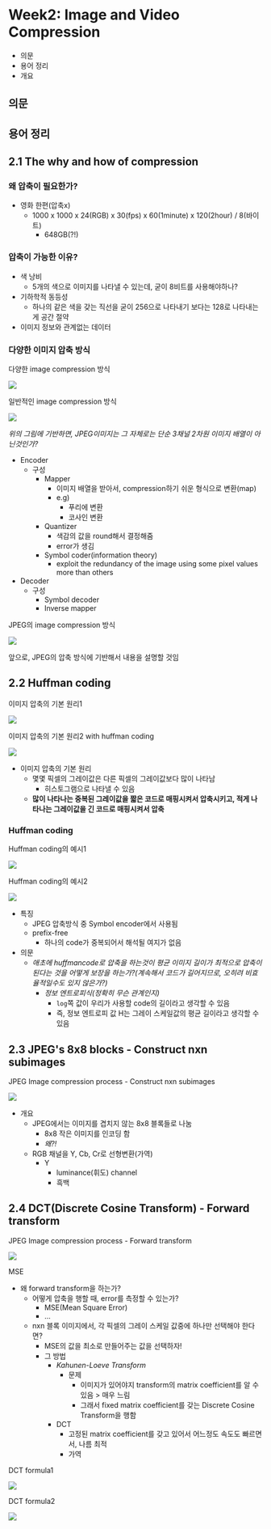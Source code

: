 # Week2: Image and Video Compression

- 의문
- 용어 정리
- 개요

## 의문

## 용어 정리

## 2.1 The why and how of compression

### 왜 압축이 필요한가?

- 영화 한편(압축x)
  - 1000 x 1000 x 24(RGB) x 30(fps) x 60(1minute) x 120(2hour) / 8(바이트)
    - 648GB(?!)

### 압축이 가능한 이유?

- 색 낭비
  - 5개의 색으로 이미지를 나타낼 수 있는데, 굳이 8비트를 사용해야하나?
- 기하학적 동등성
  - 하나의 같은 색을 갖는 직선을 굳이 256으로 나타내기 보다는 128로 나타내는게 공간 절약
- 이미지 정보와 관계없는 데이터

### 다양한 이미지 압축 방식

다양한 image compression 방식

![](./images/week2/various_image_compression_methods1.png)

일반적인 image compression 방식

![](./images/week2/general_image_compression_method1.png)

*위의 그림에 기반하면, JPEG이미지는 그 자체로는 단순 3채널 2차원 이미지 배열이 아닌것인가?*

- Encoder
  - 구성
    - Mapper
      - 이미지 배열을 받아서, compression하기 쉬운 형식으로 변환(map)
      - e.g)
        - 푸리에 변환
        - 코사인 변환
    - Quantizer
      - 색감의 값을 round해서 결정해줌
      - error가 생김
    - Symbol coder(information theory)
      - exploit the redundancy of the image using some pixel values more than others
- Decoder
  - 구성
    - Symbol decoder
    - Inverse mapper

JPEG의 image compression 방식

![](./images/week2/jpeg_image_compression_method1.png)

앞으로, JPEG의 압축 방식에 기반해서 내용을 설명할 것임

## 2.2 Huffman coding

이미지 압축의 기본 원리1

![](./images/week2/principle_of_huffman_coding1.png)

이미지 압축의 기본 원리2 with huffman coding

![](./images/week2/huffman_coding1.png)

- 이미지 압축의 기본 원리
  - 몇몇 픽셀의 그레이값은 다른 픽셀의 그레이값보다 많이 나타남
    - 히스토그램으로 나타낼 수 있음
  - **많이 나타나는 중복된 그레이값을 짧은 코드로 매핑시켜서 압축시키고, 적게 나타나는 그레이값을 긴 코드로 매핑시켜서 압축**

### Huffman coding

Huffman coding의 예시1

![](./images/week2/huffman_coding2.png)

Huffman coding의 예시2

![](./images/week2/huffman_coding3.png)

- 특징
  - JPEG 압축방식 중 Symbol encoder에서 사용됨
  - prefix-free
    - 하나의 code가 중복되어서 해석될 여지가 없음
- 의문
  - *애초에 huffmancode로 압축을 하는것이 평균 이미지 길이가 최적으로 압축이 된다는 것을 어떻게 보장을 하는가?(계속해서 코드가 길어지므로, 오히려 비효율적일수도 있지 않은가?)*
    - *정보 엔트로피식(정확히 무슨 관계인지)*
      - `log`쪽 값이 우리가 사용할 code의 길이라고 생각할 수 있음
      - 즉, 정보 엔트로피 값 H는 그레이 스케일값의 평균 길이라고 생각할 수 있음

## 2.3 JPEG's 8x8 blocks - Construct nxn subimages

JPEG Image compression process - Construct nxn subimages

![](./images/week2/jpeg_image_compression_process1.png)

- 개요
  - JPEG에서는 이미지를 겹치지 않는 8x8 블록들로 나눔
    - 8x8 작은 이미지를 인코딩 함
    - *왜?!*
  - RGB 채널을 Y, Cb, Cr로 선형변환(가역)
    - Y
      - luminance(휘도) channel
      - 흑백

## 2.4 DCT(Discrete Cosine Transform) - Forward transform

JPEG Image compression process - Forward transform

![](./images/week2/jpeg_image_compression_process1.png)

MSE

- 왜 forward transform을 하는가?
  - 어떻게 압축을 행할 때, error를 측정할 수 있는가?
    - MSE(Mean Square Error)
    - ...
  - nxn 블록 이미지에서, 각 픽셀의 그레이 스케일 값중에 하나만 선택해야 한다면?
    - MSE의 값을 최소로 만들어주는 값을 선택하자!
    - 그 방법
      - *Kahunen-Loeve Transform*
        - 문제
          - 이미지가 있어야지 transform의 matrix coefficient를 알 수 있음 > 매우 느림
          - 그래서 fixed matrix coefficient를 갖는 Discrete Cosine Transform을 행함
      - DCT
        - 고정된 matrix coefficient를 갖고 있어서 어느정도 속도도 빠르면서, 나름 최적
        - 가역

DCT formula1

![](./images/week2/dct1.png)

DCT formula2

![](./images/week2/dct2.png)
